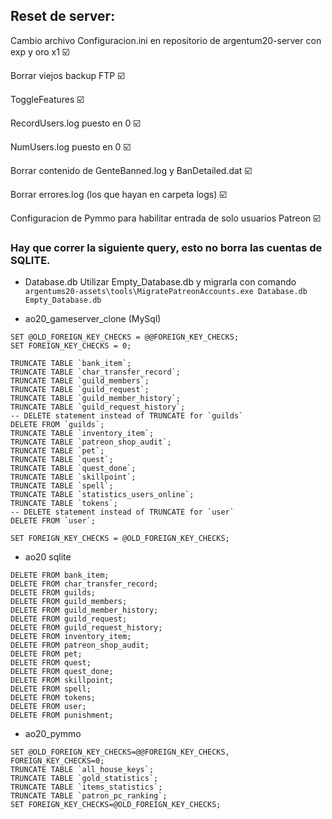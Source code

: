 ## Reset de server:

Cambio archivo Configuracion.ini en repositorio de argentum20-server con exp y oro x1 ☑️ 

Borrar viejos backup FTP ☑️ 

ToggleFeatures ☑️ 

RecordUsers.log puesto en 0 ☑️ 

NumUsers.log puesto en 0 ☑️ 

Borrar contenido de GenteBanned.log y BanDetailed.dat  ☑️ 

Borrar errores.log (los que hayan en carpeta logs) ☑️ 

Configuracion de Pymmo para habilitar entrada de solo usuarios Patreon ☑️


### Hay que correr la siguiente query, esto no borra las cuentas de SQLITE.
- Database.db
Utilizar Empty_Database.db y migrarla con comando `argentums20-assets\tools\MigratePatreonAccounts.exe Database.db Empty_Database.db`

- ao20_gameserver_clone (MySql)
```
SET @OLD_FOREIGN_KEY_CHECKS = @@FOREIGN_KEY_CHECKS;
SET FOREIGN_KEY_CHECKS = 0;

TRUNCATE TABLE `bank_item`;
TRUNCATE TABLE `char_transfer_record`;
TRUNCATE TABLE `guild_members`;
TRUNCATE TABLE `guild_request`;
TRUNCATE TABLE `guild_member_history`;
TRUNCATE TABLE `guild_request_history`;
-- DELETE statement instead of TRUNCATE for `guilds`
DELETE FROM `guilds`;
TRUNCATE TABLE `inventory_item`;
TRUNCATE TABLE `patreon_shop_audit`;
TRUNCATE TABLE `pet`;
TRUNCATE TABLE `quest`;
TRUNCATE TABLE `quest_done`;
TRUNCATE TABLE `skillpoint`;
TRUNCATE TABLE `spell`;
TRUNCATE TABLE `statistics_users_online`;
TRUNCATE TABLE `tokens`;
-- DELETE statement instead of TRUNCATE for `user`
DELETE FROM `user`;

SET FOREIGN_KEY_CHECKS = @OLD_FOREIGN_KEY_CHECKS;
```

- ao20 sqlite
```
DELETE FROM bank_item;
DELETE FROM char_transfer_record;
DELETE FROM guilds;
DELETE FROM guild_members;
DELETE FROM guild_member_history;
DELETE FROM guild_request;
DELETE FROM guild_request_history;
DELETE FROM inventory_item;
DELETE FROM patreon_shop_audit;
DELETE FROM pet;
DELETE FROM quest;
DELETE FROM quest_done;
DELETE FROM skillpoint;
DELETE FROM spell;
DELETE FROM tokens;
DELETE FROM user;
DELETE FROM punishment;
```

- ao20_pymmo
```
SET @OLD_FOREIGN_KEY_CHECKS=@@FOREIGN_KEY_CHECKS, FOREIGN_KEY_CHECKS=0;
TRUNCATE TABLE `all_house_keys`;
TRUNCATE TABLE `gold_statistics`;
TRUNCATE TABLE `items_statistics`;
TRUNCATE TABLE `patron_pc_ranking`;
SET FOREIGN_KEY_CHECKS=@OLD_FOREIGN_KEY_CHECKS;
```

